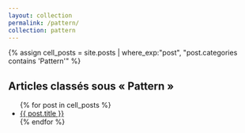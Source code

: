 ```yaml
---
layout: collection
permalink: /pattern/
collection: pattern
---
```


{% assign cell_posts = site.posts | where_exp:"post", "post.categories contains 'Pattern'" %}

<h2>Articles classés sous « Pattern »</h2>
<ul>
  {% for post in cell_posts %}
    <li>
      <a href="{{ site.baseurl }}{{ post.url }}">{{ post.title }}</a>
    </li>
  {% endfor %}
</ul>